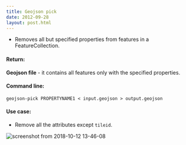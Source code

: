 ```yaml
---
title: Geojson pick
date: 2012-09-28
layout: post.html
---
```


- Removes all but specified properties from features in a FeatureCollection.

#### Return:

**Geojson file** - it contains all features only with the specified properties.

#### Command line:

```geojson-pick PROPERTYNAME1 < input.geojson > output.geojson```

#### Use case:

- Remove all the attributes except `tileid`.

![screenshot from 2018-10-12 13-46-08](https://user-images.githubusercontent.com/11504548/46888169-55006080-ce25-11e8-944b-f817814d30e7.png)


